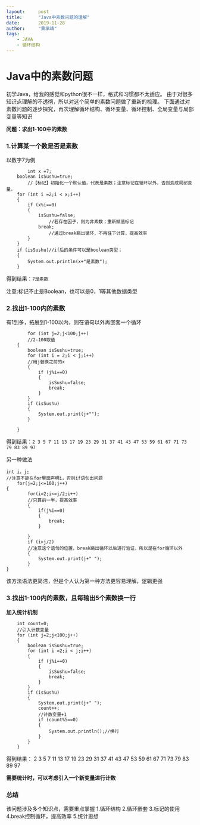 ```yaml
---
layout:     post
title:      "Java中素数问题的理解"
date:       2019-11-28
author:     "黄承靖"
tags:
    - JAVA
    - 循环结构
---
```



# Java中的素数问题

初学Java，给我的感觉和python很不一样，格式和习惯都不太适应。
由于对很多知识点理解的不透彻，所以对这个简单的素数问题做了重新的梳理。
下面通过对素数问题的逐步探究，再次理解循环结构、循环变量、循环控制、全局变量与局部变量等知识

**问题：求出1-100中的素数**

### 1.计算某一个数是否是素数
以数字7为例

            int x =7;
		boolean isSushu=true;
            //【标记】初始化一个默认值，代表是素数；注意标记在循环以外，否则变成局部变量。
		for (int i =2;i < x;i++)
		{
			if (x%i==0) 
			{
				isSushu=false;
                    //若存在因子，则为非素数；重新赋值标记
				break;
                    //通过break跳出循环，不再往下计算，提高效率
			}
		}
		if (isSushu)//if后的条件可以是boolean类型；
		{
			System.out.println(x+"是素数");
		}
得到结果：`7是素数`

注意:标记不止是Boolean，也可以是0，1等其他数据类型

### 2.找出1-100内的素数
有1到多，拓展到1-100以内，则在语句以外再嵌套一个循环

            for (int j=2;j<100;j++)
            //2-100取值
		{
			boolean isSushu=true;
			for (int i = 2;i < j;i++)
            //用j替换之前的x
			{
				if (j%i==0) 
				{
					isSushu=false;
					break;
				}
			}
			if (isSushu)
			{
				System.out.print(j+"");
			}

		}

得到结果：`2 3 5 7 11 13 17 19 23 29 31 37 41 43 47 53 59 61 67 71 73 79 83 89 97 `


另一种做法

    int i，j;
    //注意不能在for里面声明i，否则if语句出问题
		for(j=2;j<=100;j++)
	{
			for(i=2;i<=j/2;i++)
            //只算前一半，提高效率
			{
				if(j%i==0)
				{
					break;
				}
				
			}
			if (i>j/2)
            //注意这个语句的位置，break跳出循环以后进行验证，所以是在for循环以外
			{
				System.out.print(j+" ");
			}
	}

该方法语法更简洁，但是个人认为第一种方法更容易理解，逻辑更强


### 3.找出1-100内的素数，且每输出5个素数换一行

**加入统计机制**

       
        int count=0;
        //引入计数变量
		for (int j=2;j<100;j++)
		{
			boolean isSushu=true;
			for (int i =2;i < j;i++)
			{
				if (j%i==0)
				{
					isSushu=false;
					break;
				}
			}
			if (isSushu)
			{
				System.out.print(j+" ");
				count++;
                //计数变量+1
				if (count%5==0)
				{
					System.out.println();//换行
				}
			}
		}
 得到结果：
2 3 5 7 11 
13 17 19 23 29 
31 37 41 43 47 
53 59 61 67 71 
73 79 83 89 97 

 **需要统计时，可以考虑引入一个新变量进行计数**


 ### 总结
 该问题涉及多个知识点，需要重点掌握
 1.循环结构
 2.循环嵌套
 3.标记的使用
 4.break控制循环，提高效率
 5.统计思想
